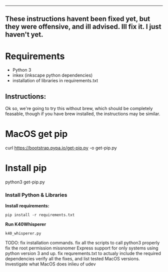 ------------------------------------------------------------------------------------
These instructions havent been fixed yet, but they were offensive, and ill advised.
Ill fix it. I just haven't yet.
------------------------------------------------------------------------------------

# Requirements

* Python 3
* inkex (inkscape python dependencies) 
* installation of libraries in requirements.txt

## Instructions:
Ok so, we're going to try this without brew, which should be completely feasable, though if you have brew installed, the instructions may be similar. 

# MacOS get pip
curl https://bootstrap.pypa.io/get-pip.py -o get-pip.py
# Install pip
python3 get-pip.py




### Install Python & Libraries


__Install requirements:__

`pip install -r requirements.txt`

__Run K40Whisperer__

`k40_whisperer.py`


TODO: fix installation commands.
      fix all the scripts to call python3 properly
      fix the root permission missnomer
      Express support for only systems using python version 3 and up.
      fix requrements.txt to actualy include the required dependencies
      verify all the fixes, and list tested MacOS versions.
      Investigate what MacOS does inlieu of udev
      
